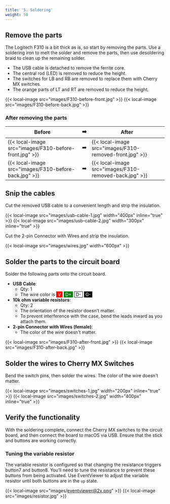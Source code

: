 ```yaml
---
title: '5. Soldering'
weight: 50
---
```


## Remove the parts

The Logitech F310 is a bit thick as is, so start by removing the parts.
Use a soldering iron to melt the solder and remove the parts, then use desoldering braid to clean up the remaining solder.

-   The USB cable is detached to remove the ferrite core.
-   The central rod (LED) is removed to reduce the height.
-   The switches for LB and RB are removed to replace them with Cherry MX switches.
-   The orange parts of LT and RT are removed to reduce the height.

{{< local-image src="images/F310-before-front.jpg" >}}
{{< local-image src="images/F310-before-back.jpg" >}}

### After removing the parts

| Before                                                 | :arrow_right: | After                                                   |
| ------------------------------------------------------ | ------------- | ------------------------------------------------------- |
| {{< local-image src="images/F310-before-front.jpg" >}} | :arrow_right: | {{< local-image src="images/F310-removed-front.jpg" >}} |
| {{< local-image src="images/F310-before-back.jpg" >}}  | :arrow_right: | {{< local-image src="images/F310-removed-back.jpg" >}}  |

## Snip the cables

Cut the removed USB cable to a convenient length and strip the insulation.

{{< local-image src="images/usb-cable-1.jpg" width="400px" inline="true" >}}
{{< local-image src="images/usb-cable-2.jpg" width="300px" inline="true" >}}

Cut the 2-pin Connector with Wires and strip the insulation.

{{< local-image src="images/wires.jpg" width="600px" >}}

## Solder the parts to the circuit board

Solder the following parts onto the circuit board.

-   **USB Cable**:
    -   Qty: 1
    -   The wire color is
        <span style="padding: 0 4px; background-color: red;   border: 1px solid red;   color: white;">V</span>
        <span style="padding: 0 4px; background-color: green; border: 1px solid green; color: white;">D+</span>
        <span style="padding: 0 4px; background-color: white; border: 1px solid black; color: black;">D-</span>
        <span style="padding: 0 4px; background-color: black; border: 1px solid black; color: white;">G-</span>
-   **10k ohm variable resistors**:
    -   Qty: 2
    -   The orientation of the resistor doesn't matter.
    -   To prevent interference with the case, bend the leads inward as you attach them.
-   **2-pin Connector with Wires (female)**:
    -   The color of the wire doesn't matter.

{{< local-image src="images/F310-after-front.jpg" >}}
{{< local-image src="images/F310-after-back.jpg" >}}

## Solder the wires to Cherry MX Switches

Bend the switch pins, then solder the wires. The color of the wire doesn't matter.

{{< local-image src="images/switches-1.jpg" width="200px" inline="true" >}}
{{< local-image src="images/switches-2.jpg" width="400px" inline="true" >}}

## Verify the functionality

With the soldering complete, connect the Cherry MX switches to the circuit board, and then connect the board to macOS via USB.
Ensure that the stick and buttons are working correctly.

### Tuning the variable resistor

The variable resistor is configured so that changing the resistance triggers button7 and button8.
You’ll need to tune the resistance to prevent these buttons from being activated.
Use EventViewer to adjust the variable resistor until both buttons are in the `up` state.

{{< local-image src="images/eventviewer@2x.png" >}}
{{< local-image src="images/resistor.jpg" >}}
